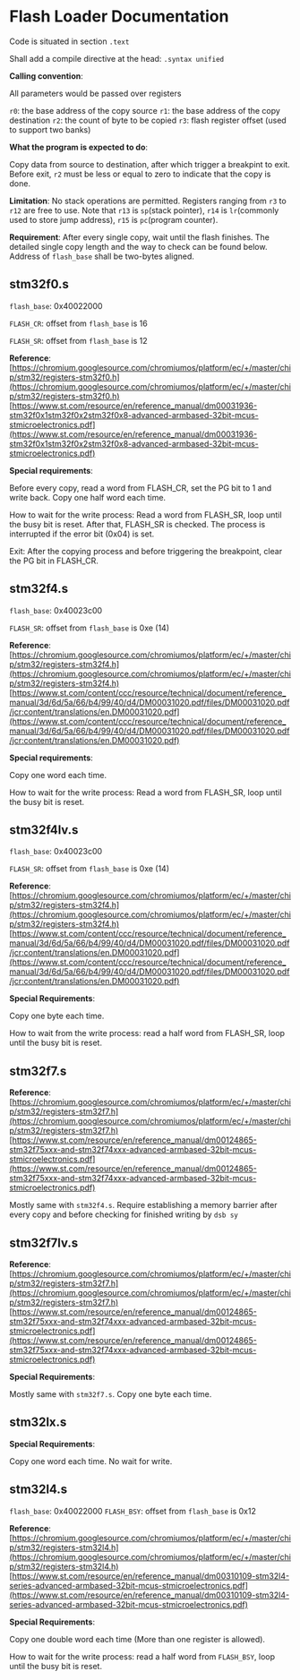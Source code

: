 # Flash Loader Documentation

Code is situated in section `.text`

Shall add a compile directive at the head: `.syntax unified`

**Calling convention**:

All parameters would be passed over registers

`r0`: the base address of the copy source
`r1`: the base address of the copy destination
`r2`: the count of byte to be copied
`r3`: flash register offset (used to support two banks)

**What the program is expected to do**:

Copy data from source to destination, after which trigger a breakpint to exit. Before exit, `r2` must be less or equal to zero to indicate that the copy is done.

**Limitation**: No stack operations are permitted. Registers ranging from `r3` to `r12` are free to use. Note that `r13` is `sp`(stack pointer), `r14` is `lr`(commonly used to store jump address), `r15` is `pc`(program counter).

**Requirement**: After every single copy, wait until the flash finishes. The detailed single copy length and the way to check can be found below. Address of `flash_base` shall be two-bytes aligned.

## stm32f0.s

`flash_base`: 0x40022000

`FLASH_CR`: offset from `flash_base` is 16

`FLASH_SR`: offset from `flash_base` is 12

**Reference**: [https://chromium.googlesource.com/chromiumos/platform/ec/+/master/chip/stm32/registers-stm32f0.h](https://chromium.googlesource.com/chromiumos/platform/ec/+/master/chip/stm32/registers-stm32f0.h)
[https://www.st.com/resource/en/reference_manual/dm00031936-stm32f0x1stm32f0x2stm32f0x8-advanced-armbased-32bit-mcus-stmicroelectronics.pdf](https://www.st.com/resource/en/reference_manual/dm00031936-stm32f0x1stm32f0x2stm32f0x8-advanced-armbased-32bit-mcus-stmicroelectronics.pdf)

**Special requirements**:

Before every copy, read a word from FLASH_CR, set the PG bit to 1 and write back. Copy one half word each time.

How to wait for the write process: Read a word from FLASH_SR, loop until the busy bit is reset. After that, FLASH_SR is checked. The process is interrupted if the error bit (0x04) is set.

Exit: After the copying process and before triggering the breakpoint, clear the PG bit in FLASH_CR.

## stm32f4.s

`flash_base`: 0x40023c00

`FLASH_SR`: offset from `flash_base` is 0xe (14)

**Reference**: [https://chromium.googlesource.com/chromiumos/platform/ec/+/master/chip/stm32/registers-stm32f4.h](https://chromium.googlesource.com/chromiumos/platform/ec/+/master/chip/stm32/registers-stm32f4.h)
[https://www.st.com/content/ccc/resource/technical/document/reference_manual/3d/6d/5a/66/b4/99/40/d4/DM00031020.pdf/files/DM00031020.pdf/jcr:content/translations/en.DM00031020.pdf](https://www.st.com/content/ccc/resource/technical/document/reference_manual/3d/6d/5a/66/b4/99/40/d4/DM00031020.pdf/files/DM00031020.pdf/jcr:content/translations/en.DM00031020.pdf)


**Special requirements**:

Copy one word each time.

How to wait for the write process: Read a word from FLASH_SR, loop until the busy bit is reset.

## stm32f4lv.s

`flash_base`: 0x40023c00

`FLASH_SR`: offset from `flash_base` is 0xe (14)

**Reference**: [https://chromium.googlesource.com/chromiumos/platform/ec/+/master/chip/stm32/registers-stm32f4.h](https://chromium.googlesource.com/chromiumos/platform/ec/+/master/chip/stm32/registers-stm32f4.h)
[https://www.st.com/content/ccc/resource/technical/document/reference_manual/3d/6d/5a/66/b4/99/40/d4/DM00031020.pdf/files/DM00031020.pdf/jcr:content/translations/en.DM00031020.pdf](https://www.st.com/content/ccc/resource/technical/document/reference_manual/3d/6d/5a/66/b4/99/40/d4/DM00031020.pdf/files/DM00031020.pdf/jcr:content/translations/en.DM00031020.pdf)

**Special Requirements**:

Copy one byte each time.

How to wait from the write process: read a half word from FLASH_SR, loop until the busy bit is reset.

## stm32f7.s

**Reference**: [https://chromium.googlesource.com/chromiumos/platform/ec/+/master/chip/stm32/registers-stm32f7.h](https://chromium.googlesource.com/chromiumos/platform/ec/+/master/chip/stm32/registers-stm32f7.h)
[https://www.st.com/resource/en/reference_manual/dm00124865-stm32f75xxx-and-stm32f74xxx-advanced-armbased-32bit-mcus-stmicroelectronics.pdf](https://www.st.com/resource/en/reference_manual/dm00124865-stm32f75xxx-and-stm32f74xxx-advanced-armbased-32bit-mcus-stmicroelectronics.pdf)

Mostly same with `stm32f4.s`. Require establishing a memory barrier after every copy and before checking for finished writing by `dsb sy`

## stm32f7lv.s

**Reference**: [https://chromium.googlesource.com/chromiumos/platform/ec/+/master/chip/stm32/registers-stm32f7.h](https://chromium.googlesource.com/chromiumos/platform/ec/+/master/chip/stm32/registers-stm32f7.h)
[https://www.st.com/resource/en/reference_manual/dm00124865-stm32f75xxx-and-stm32f74xxx-advanced-armbased-32bit-mcus-stmicroelectronics.pdf](https://www.st.com/resource/en/reference_manual/dm00124865-stm32f75xxx-and-stm32f74xxx-advanced-armbased-32bit-mcus-stmicroelectronics.pdf)

**Special Requirements**:

Mostly same with `stm32f7.s`. Copy one byte each time.

## stm32lx.s

**Special Requirements**:

Copy one word each time. No wait for write.

## stm32l4.s

`flash_base`: 0x40022000
`FLASH_BSY`: offset from `flash_base` is 0x12

**Reference**: [https://chromium.googlesource.com/chromiumos/platform/ec/+/master/chip/stm32/registers-stm32l4.h](https://chromium.googlesource.com/chromiumos/platform/ec/+/master/chip/stm32/registers-stm32l4.h)
[https://www.st.com/resource/en/reference_manual/dm00310109-stm32l4-series-advanced-armbased-32bit-mcus-stmicroelectronics.pdf](https://www.st.com/resource/en/reference_manual/dm00310109-stm32l4-series-advanced-armbased-32bit-mcus-stmicroelectronics.pdf)

**Special Requirements**:

Copy one double word each time (More than one register is allowed).

How to wait for the write process: read a half word from `FLASH_BSY`, loop until the busy bit is reset.